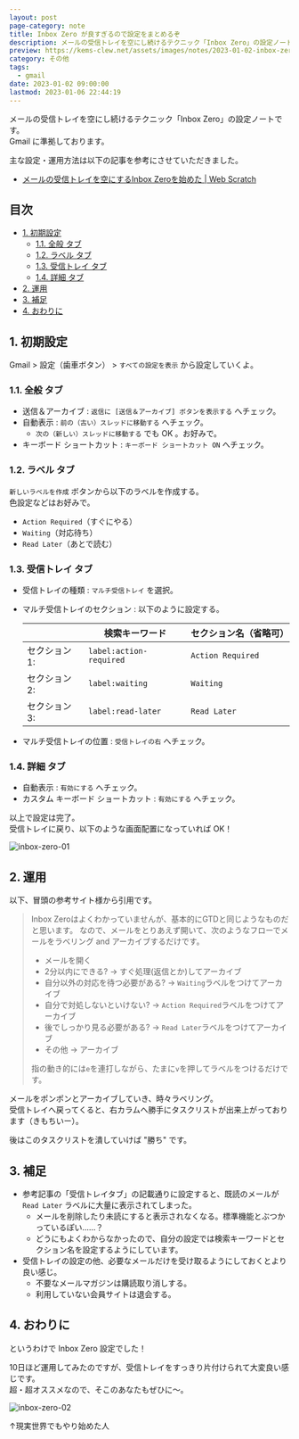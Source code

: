 ```yaml
---
layout: post
page-category: note
title: Inbox Zero が良すぎるので設定をまとめるぞ
description: メールの受信トレイを空にし続けるテクニック「Inbox Zero」の設定ノートです。
preview: https://kems-clew.net/assets/images/notes/2023-01-02-inbox-zero/inbox-zero-01.jpg
category: その他
tags:
  - gmail
date: 2023-01-02 09:00:00
lastmod: 2023-01-06 22:44:19
---
```


メールの受信トレイを空にし続けるテクニック「Inbox Zero」の設定ノートです。  
Gmail に準拠しております。

主な設定・運用方法は以下の記事を参考にさせていただきました。

- [メールの受信トレイを空にするInbox Zeroを始めた \| Web Scratch](https://efcl.info/2022/12/23/inbox-zero/)

<!-- omit in toc -->
## 目次

- [1. 初期設定](#1-初期設定)
    - [1.1. 全般 タブ](#11-全般-タブ)
    - [1.2. ラベル タブ](#12-ラベル-タブ)
    - [1.3. 受信トレイ タブ](#13-受信トレイ-タブ)
    - [1.4. 詳細 タブ](#14-詳細-タブ)
- [2. 運用](#2-運用)
- [3. 補足](#3-補足)
- [4. おわりに](#4-おわりに)

## 1. 初期設定

Gmail > 設定（歯車ボタン） > `すべての設定を表示` から設定していくよ。

### 1.1. 全般 タブ

- 送信＆アーカイブ : `返信に [送信＆アーカイブ] ボタンを表示する` へチェック。
- 自動表示 : `前の（古い）スレッドに移動する` へチェック。
    - `次の（新しい）スレッドに移動する` でも OK 。お好みで。
- キーボード ショートカット : `キーボード ショートカット ON` へチェック。

### 1.2. ラベル タブ

`新しいラベルを作成` ボタンから以下のラベルを作成する。  
色設定などはお好みで。

- `Action Required`（すぐにやる）
- `Waiting`（対応待ち）
- `Read Later`（あとで読む）

### 1.3. 受信トレイ タブ

- 受信トレイの種類 : `マルチ受信トレイ` を選択。
- マルチ受信トレイのセクション : 以下のように設定する。

    |               | 検索キーワード          | セクション名（省略可） |
    |---------------|-------------------------|------------------------|
    | セクション 1: | `label:action-required` | `Action Required`      |
    | セクション 2: | `label:waiting`         | `Waiting`              |
    | セクション 3: | `label:read-later`      | `Read Later`           |

- マルチ受信トレイの位置 : `受信トレイの右` へチェック。

### 1.4. 詳細 タブ

- 自動表示 : `有効にする` へチェック。
- カスタム キーボード ショートカット : `有効にする` へチェック。

以上で設定は完了。  
受信トレイに戻り、以下のような画面配置になっていれば OK！

![inbox-zero-01](/assets/images/notes/2023-01-02-inbox-zero/inbox-zero-01.jpg)

## 2. 運用

以下、冒頭の参考サイト様から引用です。

>
> Inbox Zeroはよくわかっていませんが、基本的にGTDと同じようなものだと思います。 なので、メールをとりあえず開いて、次のようなフローでメールをラベリング and アーカイブするだけです。
>
> - メールを開く
> - 2分以内にできる? → すぐ処理(返信とか)してアーカイブ
> - 自分以外の対応を待つ必要がある? → `Waiting`ラベルをつけてアーカイブ
> - 自分で対処しないといけない? → `Action Required`ラベルをつけてアーカイブ
> - 後でしっかり見る必要がある? → `Read Later`ラベルをつけてアーカイブ
> - その他 → アーカイブ
>
> 指の動き的には`e`を連打しながら、たまに`v`を押してラベルをつけるだけです。

メールをポンポンとアーカイブしていき、時々ラベリング。  
受信トレイへ戻ってくると、右カラムへ勝手にタスクリストが出来上がっております（きもちいー）。

後はこのタスクリストを潰していけば "勝ち" です。

## 3. 補足

- 参考記事の「受信トレイタブ」の記載通りに設定すると、既読のメールが `Read Later` ラベルに大量に表示されてしまった。
    - メールを削除したり未読にすると表示されなくなる。標準機能とぶつかっているぽい……？
    - どうにもよくわからなかったので、自分の設定では検索キーワードとセクション名を設定するようにしています。
- 受信トレイの設定の他、必要なメールだけを受け取るようにしておくとより良い感じ。
    - 不要なメールマガジンは購読取り消しする。
    - 利用していない会員サイトは退会する。

## 4. おわりに

というわけで Inbox Zero 設定でした！  

10日ほど運用してみたのですが、受信トレイをすっきり片付けられて大変良い感じです。  
超・超オススメなので、そこのあなたもぜひに～。

![inbox-zero-02](/assets/images/notes/2023-01-02-inbox-zero/inbox-zero-02.jpg)

↑現実世界でもやり始めた人
